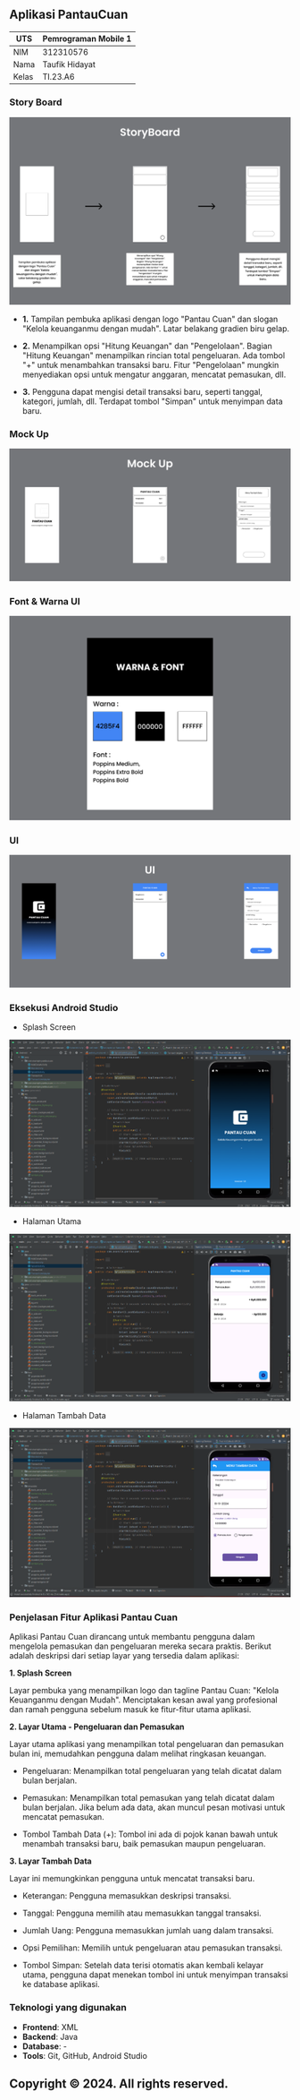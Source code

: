 ## Aplikasi PantauCuan 
| UTS  |  Pemrograman Mobile 1  
|-------|---------
| NIM   | 312310576
| Nama  | Taufik Hidayat
| Kelas | TI.23.A6

### Story Board
![gambar](ss/storyboard.png)

- **1.** Tampilan pembuka aplikasi dengan logo "Pantau Cuan" dan slogan "Kelola keuanganmu dengan mudah". Latar belakang gradien biru gelap.

- **2.** Menampilkan opsi "Hitung Keuangan" dan "Pengelolaan". Bagian "Hitung Keuangan" menampilkan rincian total pengeluaran. Ada tombol "+" untuk menambahkan transaksi baru. Fitur "Pengelolaan" mungkin menyediakan opsi untuk mengatur anggaran, mencatat pemasukan, dll.

- **3.** Pengguna dapat mengisi detail transaksi baru, seperti tanggal, kategori, jumlah, dll.
Terdapat tombol "Simpan" untuk menyimpan data baru.

### Mock Up
![gambar](ss/mockup.png)

### Font & Warna UI
![gambar](ss/warna.png)

### UI
![gambar](ss/ui.png)

### Eksekusi Android Studio

- Splash Screen

![gambar](ss/cuplikan_androidstudio.png)

- Halaman Utama

![gambar](ss/home.png)

- Halaman Tambah Data

![gambar](ss/add_data.png)

### Penjelasan Fitur Aplikasi Pantau Cuan

Aplikasi Pantau Cuan dirancang untuk membantu pengguna dalam mengelola pemasukan dan pengeluaran mereka secara praktis. Berikut adalah deskripsi dari setiap layar yang tersedia dalam aplikasi:

**1. Splash Screen**

Layar pembuka yang menampilkan logo dan tagline Pantau Cuan: "Kelola Keuanganmu dengan Mudah".
Menciptakan kesan awal yang profesional dan ramah pengguna sebelum masuk ke fitur-fitur utama aplikasi.

**2. Layar Utama - Pengeluaran dan Pemasukan**

Layar utama aplikasi yang menampilkan total pengeluaran dan pemasukan bulan ini, memudahkan pengguna dalam melihat ringkasan keuangan.

- Pengeluaran: Menampilkan total pengeluaran yang telah dicatat dalam bulan berjalan.

- Pemasukan: Menampilkan total pemasukan yang telah dicatat dalam bulan berjalan. Jika belum ada data, akan muncul pesan motivasi untuk mencatat pemasukan.

- Tombol Tambah Data (+): Tombol ini ada di pojok kanan bawah untuk menambah transaksi baru, baik pemasukan maupun pengeluaran.

**3. Layar Tambah Data**

Layar ini memungkinkan pengguna untuk mencatat transaksi baru.

- Keterangan: Pengguna memasukkan deskripsi transaksi.

- Tanggal: Pengguna memilih atau memasukkan tanggal transaksi.

- Jumlah Uang: Pengguna memasukkan jumlah uang dalam transaksi.

- Opsi Pemilihan: Memilih untuk pengeluaran atau pemasukan transaksi.

- Tombol Simpan: Setelah data terisi otomatis akan kembali kelayar utama, pengguna dapat menekan tombol ini untuk menyimpan transaksi ke database aplikasi.

 ### Teknologi yang digunakan

- **Frontend**: XML
- **Backend**: Java
- **Database**: -
- **Tools**: Git, GitHub, Android Studio



## Copyright © 2024. All rights reserved.

